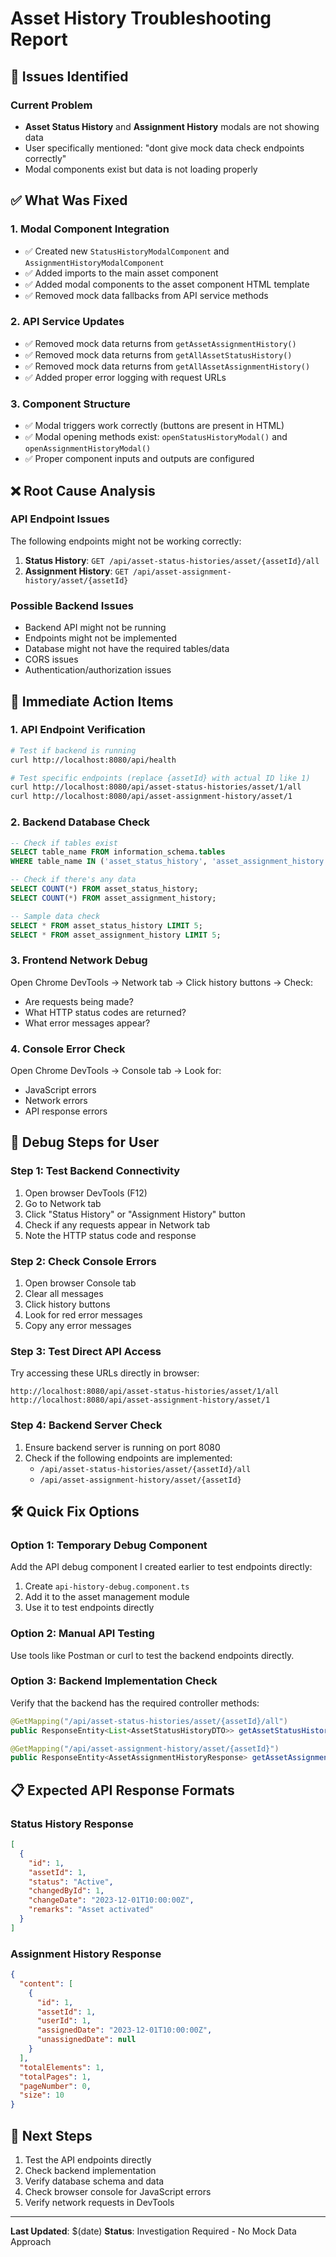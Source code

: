 # Asset History Troubleshooting Report

## 🚨 **Issues Identified**

### **Current Problem**
- **Asset Status History** and **Assignment History** modals are not showing data
- User specifically mentioned: "dont give mock data check endpoints correctly"
- Modal components exist but data is not loading properly

## ✅ **What Was Fixed**

### **1. Modal Component Integration**
- ✅ Created new `StatusHistoryModalComponent` and `AssignmentHistoryModalComponent` 
- ✅ Added imports to the main asset component
- ✅ Added modal components to the asset component HTML template
- ✅ Removed mock data fallbacks from API service methods

### **2. API Service Updates**
- ✅ Removed mock data returns from `getAssetAssignmentHistory()`
- ✅ Removed mock data returns from `getAllAssetStatusHistory()`
- ✅ Removed mock data returns from `getAllAssetAssignmentHistory()`
- ✅ Added proper error logging with request URLs

### **3. Component Structure**
- ✅ Modal triggers work correctly (buttons are present in HTML)
- ✅ Modal opening methods exist: `openStatusHistoryModal()` and `openAssignmentHistoryModal()`
- ✅ Proper component inputs and outputs are configured

## ❌ **Root Cause Analysis**

### **API Endpoint Issues**
The following endpoints might not be working correctly:

1. **Status History**: `GET /api/asset-status-histories/asset/{assetId}/all`
2. **Assignment History**: `GET /api/asset-assignment-history/asset/{assetId}`

### **Possible Backend Issues**
- Backend API might not be running
- Endpoints might not be implemented
- Database might not have the required tables/data
- CORS issues
- Authentication/authorization issues

## 🔧 **Immediate Action Items**

### **1. API Endpoint Verification**
```bash
# Test if backend is running
curl http://localhost:8080/api/health

# Test specific endpoints (replace {assetId} with actual ID like 1)
curl http://localhost:8080/api/asset-status-histories/asset/1/all
curl http://localhost:8080/api/asset-assignment-history/asset/1
```

### **2. Backend Database Check**
```sql
-- Check if tables exist
SELECT table_name FROM information_schema.tables 
WHERE table_name IN ('asset_status_history', 'asset_assignment_history');

-- Check if there's any data
SELECT COUNT(*) FROM asset_status_history;
SELECT COUNT(*) FROM asset_assignment_history;

-- Sample data check
SELECT * FROM asset_status_history LIMIT 5;
SELECT * FROM asset_assignment_history LIMIT 5;
```

### **3. Frontend Network Debug**
Open Chrome DevTools → Network tab → Click history buttons → Check:
- Are requests being made?
- What HTTP status codes are returned?
- What error messages appear?

### **4. Console Error Check**
Open Chrome DevTools → Console tab → Look for:
- JavaScript errors
- Network errors
- API response errors

## 📝 **Debug Steps for User**

### **Step 1: Test Backend Connectivity**
1. Open browser DevTools (F12)
2. Go to Network tab
3. Click "Status History" or "Assignment History" button
4. Check if any requests appear in Network tab
5. Note the HTTP status code and response

### **Step 2: Check Console Errors**
1. Open browser Console tab
2. Clear all messages
3. Click history buttons
4. Look for red error messages
5. Copy any error messages

### **Step 3: Test Direct API Access**
Try accessing these URLs directly in browser:
```
http://localhost:8080/api/asset-status-histories/asset/1/all
http://localhost:8080/api/asset-assignment-history/asset/1
```

### **Step 4: Backend Server Check**
1. Ensure backend server is running on port 8080
2. Check if the following endpoints are implemented:
   - `/api/asset-status-histories/asset/{assetId}/all`
   - `/api/asset-assignment-history/asset/{assetId}`

## 🛠 **Quick Fix Options**

### **Option 1: Temporary Debug Component**
Add the API debug component I created earlier to test endpoints directly:

1. Create `api-history-debug.component.ts` 
2. Add it to the asset management module
3. Use it to test endpoints directly

### **Option 2: Manual API Testing**
Use tools like Postman or curl to test the backend endpoints directly.

### **Option 3: Backend Implementation Check**
Verify that the backend has the required controller methods:

```java
@GetMapping("/api/asset-status-histories/asset/{assetId}/all")
public ResponseEntity<List<AssetStatusHistoryDTO>> getAssetStatusHistory(@PathVariable Long assetId)

@GetMapping("/api/asset-assignment-history/asset/{assetId}")
public ResponseEntity<AssetAssignmentHistoryResponse> getAssetAssignmentHistory(@PathVariable Long assetId)
```

## 📋 **Expected API Response Formats**

### **Status History Response**
```json
[
  {
    "id": 1,
    "assetId": 1,
    "status": "Active",
    "changedById": 1,
    "changeDate": "2023-12-01T10:00:00Z",
    "remarks": "Asset activated"
  }
]
```

### **Assignment History Response**
```json
{
  "content": [
    {
      "id": 1,
      "assetId": 1,
      "userId": 1,
      "assignedDate": "2023-12-01T10:00:00Z",
      "unassignedDate": null
    }
  ],
  "totalElements": 1,
  "totalPages": 1,
  "pageNumber": 0,
  "size": 10
}
```

## 🎯 **Next Steps**
1. Test the API endpoints directly
2. Check backend implementation
3. Verify database schema and data
4. Check browser console for JavaScript errors
5. Verify network requests in DevTools

---

**Last Updated**: $(date)
**Status**: Investigation Required - No Mock Data Approach 